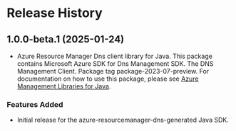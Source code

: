 # Release History

## 1.0.0-beta.1 (2025-01-24)

- Azure Resource Manager Dns client library for Java. This package contains Microsoft Azure SDK for Dns Management SDK. The DNS Management Client. Package tag package-2023-07-preview. For documentation on how to use this package, please see [Azure Management Libraries for Java](https://aka.ms/azsdk/java/mgmt).
### Features Added

- Initial release for the azure-resourcemanager-dns-generated Java SDK.
